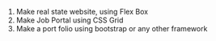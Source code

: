 1. Make real state website, using Flex Box
2. Make Job Portal using CSS Grid
3. Make a port folio using bootstrap or any other framework
